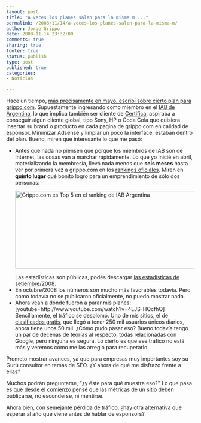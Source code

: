 ```yaml
--- 
layout: post
title: "A veces los planes salen para la misma m...."
permalink: /2008/11/14/a-veces-los-planes-salen-para-la-misma-m/
author: Jorge Grippo
date: 2008-11-14 23:32:00
comments: true
sharing: true
footer: true
status: publish
type: post
published: true
categories: 
- Noticias

---
```

<!-- 65 -->
Hace un tiempo, <a href="http://grippoblog.blogspot.com/2008/05/nueva-estrategia-comercial-buscando.html">más precisamente en mayo. escribí sobre cierto plan para grippo.com</a>.  Supuestamente ingresando como miembro en el <a href="http://www.iabargentina.com.ar/">IAB de Argentina</a>, lo que implica también ser cliente de <a href="http://www.certifica.com/">Certifica</a>, aspiraba a conseguir algun cliente global, tipo Sony, HP o Coca Cola que quisiera insertar su brand o producto en cada pagina de grippo.com en calidad de esponsor. Minimizar Adsense y limpiar un poco la interface, estaban dentro del plan. Bueno, miren que interesante lo que me pasó:
<ul><li>Antes que nada no piensen que porque los miembros de IAB son de Internet, las cosas van a marchar rápidamente. Lo que yo inicié en abril, materializando la membresía, llevó nada menos que <span style="font-weight:bold;">seis meses</span> hasta ver por primera vez a grippo.com en los <a href="http://www.iabargentina.com.ar/metricas.php">rankings oficiales</a>. Miren en <span style="font-weight:bold;">quinto lugar</span> qué bonito logro para un emprendimiento de sólo dos personas:

<a href="http://www.flickr.com/photos/grippo/3030470787/" title="Grippo.com es Top 5 en el ranking de IAB Argentina por jorge_grippo, en Flickr"><img src="http://farm4.static.flickr.com/3211/3030470787_cdff3edfb2.jpg" alt="Grippo.com es Top 5 en el ranking de IAB Argentina" width="500" height="208" />

</a>
Las estadísticas son públicas, podés descargar <a href="http://www.iabargentina.com.ar/downloads/mediciones/Rankings_IAB_SEP08.zip">las estadísticas de setiembre/2008</a>.

</li><li>En octubre/2008 los números son mucho más favorables todavía. Pero como todavía no se publicaron oficialmente, no puedo mostrar nada.

</li><li>Ahora vean a dónde fueron a parar mis planes:
   [youtube=http://www.youtube.com/watch?v=4LJS-HQcfhQ]  
Sencillamente, el tráfico se desplomó. Uno de mis sitios, el de <a href="http://clasificados.grippo.com.ar/">clasificados gratis</a>, que llegó a tener 250 mil usuarios únicos diarios, ahora tiene unos 50 mil. ¿Cómo pudo pasar eso? Bueno todavía tengo un par de decenas de teorías al respecto, todas relacionadas con Google, pero ninguna es segura. Lo cierto es que ese tráfico no está más y veremos cómo me las arreglo para recuperarlo.
</li></ul>
<p>
Prometo mostrar avances, ya que para empresas muy importantes soy su Gurú consultor en temas de SEO. ¿Y ahora de qué me disfrazo frente a ellas?  </p><p>Muchos podrán preguntarse, "¿y éste para qué muestra eso?" Lo que pasa es que <a href="http://web.archive.org/web/19961220060520/http://www.grippo.com/">desde el comienzo</a> pensé que las métricas de un sitio deben publicarse, no esconderse, ni mentirse.

Ahora bien, con semejante pérdida de tráfico, ¿hay otra alternativa que esperar al año que viene antes de hablar de esponsors?</p><p>
</p>

